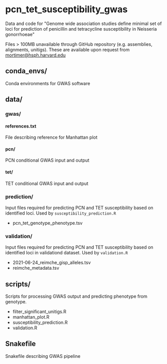 # pcn_tet_susceptibility_gwas
Data and code for "Genome wide association studies define minimal set of loci for prediction of penicillin and tetracycline susceptibility in Neisseria gonorrhoeae"

Files > 100MB unavailable through GitHub repository (e.g. assemblies, alignments, unitigs). These are available upon request from mortimer@hsph.harvard.edu

## conda_envs/
Conda environments for GWAS software

## data/

### gwas/

#### references.txt
File describing reference for Manhattan plot

#### pcn/
PCN conditional GWAS input and output

#### tet/
TET conditional GWAS input and output

### prediction/
Input files required for predicting PCN and TET susceptibility based on identified loci. Used by `susceptibility_prediction.R`

* pcn_tet_genotype_phenotype.tsv

### validation/
Input files required for predicting PCN and TET susceptibility based on identified loci in validationd dataset. Used by `validation.R`

* 2021-06-24_reimche_gisp_alleles.tsv
* reimche_metadata.tsv

## scripts/
Scripts for processing GWAS output and predicting phenotype from genotype.
* filter_significant_unitigs.R
* manhattan_plot.R
* susceptibility_prediction.R
* validation.R

## Snakefile
Snakefile describing GWAS pipeline
